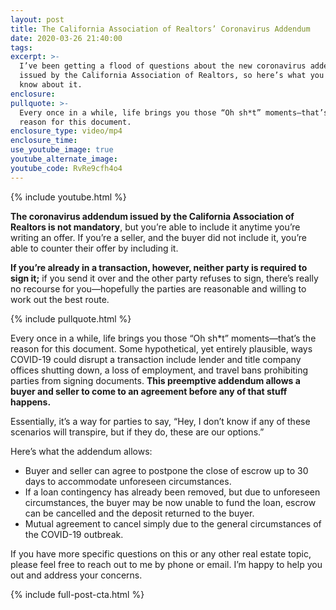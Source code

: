```yaml
---
layout: post
title: The California Association of Realtors’ Coronavirus Addendum
date: 2020-03-26 21:40:00
tags:
excerpt: >-
  I’ve been getting a flood of questions about the new coronavirus addendum
  issued by the California Association of Realtors, so here’s what you need to
  know about it.
enclosure:
pullquote: >-
  Every once in a while, life brings you those “Oh sh*t” moments—that’s the
  reason for this document.
enclosure_type: video/mp4
enclosure_time:
use_youtube_image: true
youtube_alternate_image:
youtube_code: RvRe9cfh4o4
---
```


{% include youtube.html %}

**The coronavirus addendum issued by the California Association of Realtors is not mandatory**, but you’re able to include it anytime you’re writing an offer. If you’re a seller, and the buyer did not include it, you’re able to counter their offer by including it.&nbsp;

**If you’re already in a transaction, however, neither party is required to sign it;** if you send it over and the other party refuses to sign, there’s really no recourse for you—hopefully the parties are reasonable and willing to work out the best route.&nbsp;

{% include pullquote.html %}

Every once in a while, life brings you those “Oh sh\*t” moments—that’s the reason for this document. Some hypothetical, yet entirely plausible, ways COVID-19 could disrupt a transaction include lender and title company offices shutting down, a loss of employment, and travel bans prohibiting parties from signing documents. **This preemptive addendum allows a buyer and seller to come to an agreement before any of that stuff happens.&nbsp;**

Essentially, it’s a way for parties to say, “Hey, I don’t know if any of these scenarios will transpire, but if they do, these are our options.”

Here’s what the addendum allows:&nbsp;

* Buyer and seller can agree to postpone the close of escrow up to 30 days to accommodate unforeseen circumstances.&nbsp;
* If a loan contingency has already been removed, but due to unforeseen circumstances, the buyer may be now unable to fund the loan, escrow can be cancelled and the deposit returned to the buyer.&nbsp;
* Mutual agreement to cancel simply due to the general circumstances of the COVID-19 outbreak.&nbsp;

If you have more specific questions on this or any other real estate topic, please feel free to reach out to me by phone or email. I’m happy to help you out and address your concerns.&nbsp;

{% include full-post-cta.html %}&nbsp;